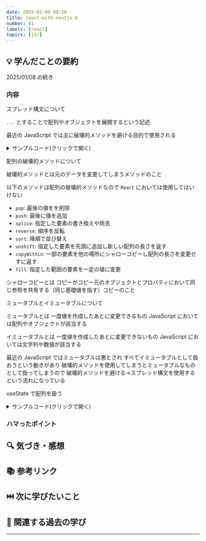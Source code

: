 ```yaml
---
date: 2025-01-09 08:50
title: react-with-nextjs-6
number: 01
labels: [react]
topics: [js/]
---
```


## 💡 学んだことの要約

2025/01/08 の続き

### 内容

スプレッド構文について

`...` とすることで配列やオブジェクトを展開するという記述

最近の JavaScript では主に破壊的メソッドを避ける目的で使用される

<details>
<summary>サンプルコード(クリックで開く)</summary>

```js
const array = [1, 2, 3];
const newArray = [...array, 4, 5];

console.log(newArray); // [1,2,3,4,5]
```

</details>

配列の破壊的メソッドについて

破壊的メソッドとは元のデータを変更してしまうメソッドのこと

以下のメソッドは配列の破壊的メソッドなので `React` においては使用してはいけない

- `pop`: 最後の値をを削除
- `push`: 最後に値を追加
- `splice`: 指定した要素の書き換えや除去
- `reverse`: 順序を反転
- `sort`: 降順で並び替え
- `unshift`: 指定した要素を先頭に追加し新しい配列の長さを返す
- `copyWithin`: 一部の要素を他の場所にシャローコピーし配列の長さを変更せずに返す
- `fill`: 指定した範囲の要素を一定の値に変更

シャローコピーとは
コピーがコピー元のオブジェクトとプロパティにおいて同じ参照を共有する（同じ基礎値を指す）コピーのこと

ミュータブルとイミュータブルについて

ミュータブルとは
一度値を作成したあとに変更できるもの
JavaScript においては配列やオブジェクトが該当する

イミュータブルとは
一度値を作成したあとに変更できないもの
JavaScript においては文字列や数値が該当する

最近の JavaScript ではミュータブルは悪とされ
すべてイミュータブルとして扱おうという動きがあり
破壊的メソッドを使用してしまうとミュータブルなものとして扱ってしまうので
破壊的メソッドを避ける→スプレッド構文を使用するという流れになっている

useState で配列を扱う

<details>
<summary>サンプルコード(クリックで開く)</summary>

```jsx
/* eslint-disable react/prop-types */

import { useCallback, useEffect, useState } from 'react';
import Headline from 'src/components/Headline';
import Links from 'src/components/Links';
import styles from 'src/components/Main/Main.module.css';

export default function Main(props) {
  const [count, setCount] = useState(1);
  const [text, setText] = useState('');
  const [isView, setIsView] = useState(true);
  const [array, setArray] = useState([]);

  const handleChange = useCallback((e) => {
    if (e.target.value.length > 5) {
      alert('制限文字数を超えています、5文字以内にしてください');
    }
    setText(e.target.value.trim());
  }, []);

  const handleAdd = useCallback(() => {
    setArray((prevArray) => {
      if (prevArray.some((item) => item === text)) {
        alert('おんなじ要素がすでにあるよ！');
        return prevArray;
      }
      return [...prevArray, text];
    });
  }, [text]);

  return (
    <main className={styles.main}>
      <input type="text" value={text} onChange={handleChange} />
      <button onClick={handleAdd}>追加</button>
      <ul>
        {array.map((item) => {
          return <li key={item}>{item}</li>;
        })}
      </ul>
    </main>
  );
}
```

</details>

### ハマったポイント

## 🔍 気づき・感想

## 📚 参考リンク

## ⏭️ 次に学びたいこと

## 📌 関連する過去の学び

---
